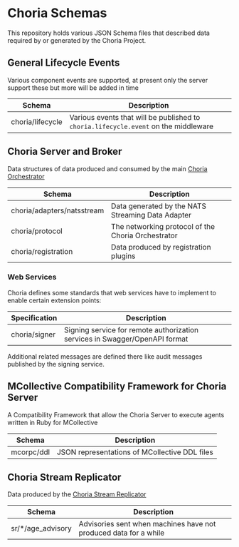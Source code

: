 # Choria Schemas

This repository holds various JSON Schema files that described data required by or generated by the Choria Project.

## General Lifecycle Events

Various component events are supported, at present only the server support these but more will be added in time

|Schema|Description|
|------|-----------|
|choria/lifecycle|Various events that will be published to `choria.lifecycle.event` on the middleware|

## Choria Server and Broker

Data structures of data produced and consumed by the main [Choria Orchestrator](https://github.com/choria-io/go-choria)

|Schema|Description|
|------|-----------|
|choria/adapters/natsstream|Data generated by the NATS Streaming Data Adapter|
|choria/protocol|The networking protocol of the Choria Orchestrator|
|choria/registration|Data produced by registration plugins|

### Web Services

Choria defines some standards that web services have to implement to enable certain extension points:

|Specification|Description|
|-------------|-----------|
|choria/signer|Signing service for remote authorization services in Swagger/OpenAPI format|

Additional related messages are defined there like audit messages published by the signing service.

## MCollective Compatibility Framework for Choria Server

A Compatibility Framework that allow the Choria Server to execute agents written in Ruby for MCollective

|Schema|Description|
|------|-----------|
|mcorpc/ddl|JSON representations of MCollective DDL files

## Choria Stream Replicator

Data produced by the [Choria Stream Replicator](https://github.com/choria-io/stream-replicator)

|Schema|Description|
|------|-----------|
|sr/*/age_advisory|Advisories sent when machines have not produced data for a while